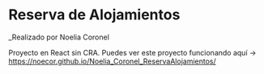 # Reserva de Alojamientos
_Realizado por Noelia Coronel

Proyecto en React sin CRA.
Puedes ver este proyecto funcionando aquí -> https://noecor.github.io/Noelia_Coronel_ReservaAlojamientos/
